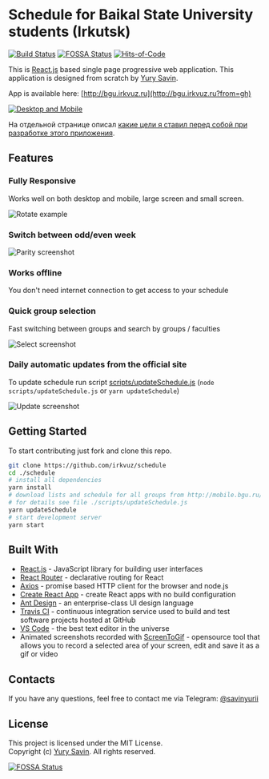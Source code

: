 # Schedule for Baikal State University students (Irkutsk)
[![Build Status](https://travis-ci.org/irkvuz/schedule.svg?branch=master)](https://travis-ci.org/irkvuz/schedule)
[![FOSSA Status](https://app.fossa.io/api/projects/git%2Bgithub.com%2Firkvuz%2Fschedule.svg?type=shield)](https://app.fossa.io/projects/git%2Bgithub.com%2Firkvuz%2Fschedule?ref=badge_shield)
[![Hits-of-Code](https://hitsofcode.com/github/irkvuz/schedule)](https://hitsofcode.com/view/github/irkvuz/schedule)

This is [React.js](https://reactjs.org) based single page progressive web application. This application is designed from scratch by [Yury Savin](https://github.com/baitun).  

App is available here: [http://bgu.irkvuz.ru](http://bgu.irkvuz.ru?from=gh)  

[![Desktop and Mobile](docs/screenshots/1/4.png)](https://bgu.irkvuz.ru?from=gh)

На отдельной странице описал [какие цели я ставил перед собой при разработке этого приложения](docs/GOALS.md).

## Features

### Fully Responsive

Works well on both desktop and mobile, large screen and small screen.

![Rotate example](docs/screenshots/rotate.gif)

### Switch between odd/even week

![Parity screenshot](docs/screenshots/parity.gif)

### Works offline

You don't need internet connection to get access to your schedule

### Quick group selection

Fast switching between groups and search by groups / faculties

![Select screenshot](docs/screenshots/select.gif)


### Daily automatic updates from the official site

To update schedule run script [scripts/updateSchedule.js](./scripts/updateSchedule.js) (`node scripts/updateSchedule.js` or `yarn updateSchedule`)

![Update screenshot](docs/screenshots/update.gif)

## Getting Started

To start contributing just fork and clone this repo.

```sh
git clone https://github.com/irkvuz/schedule
cd ./schedule
# install all dependencies
yarn install
# download lists and schedule for all groups from http://mobile.bgu.ru/ to /public/data/ 
# for details see file ./scripts/updateSchedule.js
yarn updateSchedule
# start development server
yarn start
```

## Built With

* [React.js](https://github.com/facebook/react) - JavaScript library for building user interfaces
* [React Router](https://github.com/ReactTraining/react-router) - declarative routing for React
* [Axios](https://github.com/axios/axios) - promise based HTTP client for the browser and node.js
* [Create React App](https://github.com/facebook/create-react-app) - create React apps with no build configuration
* [Ant Design](https://github.com/ant-design/ant-design) - an enterprise-class UI design language
* [Travis CI](https://travis-ci.org/) - continuous integration service used to build and test software projects hosted at GitHub
* [VS Code](https://github.com/Microsoft/vscode) - the best text editor in the universe
* Animated screenshots recorded with [ScreenToGif](https://github.com/NickeManarin/ScreenToGif) - opensource tool that allows you to record a selected area of your screen, edit and save it as a gif or video


## Contacts

If you have any questions, feel free to contact me via Telegram: [@savinyurii](https://tele.click/savinyurii)

## License

This project is licensed under the MIT License.  
Copyright (c) [Yury Savin](http://baitun.github.io). All rights reserved.


[![FOSSA Status](https://app.fossa.io/api/projects/git%2Bgithub.com%2Firkvuz%2Fschedule.svg?type=large)](https://app.fossa.io/projects/git%2Bgithub.com%2Firkvuz%2Fschedule?ref=badge_large)
